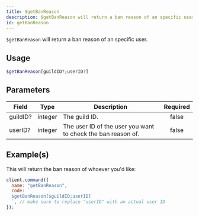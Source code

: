 ```yaml
---
title: $getBanReason
description: $getBanReason will return a ban reason of an specific user.
id: getBanReason
---
```


`$getBanReason` will return a ban reason of an specific user.

## Usage

```php
$getBanReason[guildID?;userID?]
```

## Parameters

| Field    | Type    | Description                                                  | Required |
| -------- | ------- | ------------------------------------------------------------ | :------: |
| guildID? | integer | The guild ID.                                                |  false   |
| userID?  | integer | The user ID of the user you want to check the ban reason of. |  false   |

## Example(s)

This will return the ban reason of whoever you'd like:

```javascript
client.command({
  name: "getBanReason",
  code: `
  $getBanReason[$guildID;userID] 
  `, // make sure to replace "userID" with an actual user ID
});
```

